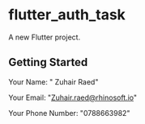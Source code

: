 # flutter_auth_task

A new Flutter project.

## Getting Started

Your Name: " Zuhair Raed"

Your Email: "Zuhair.raed@rhinosoft.io"

Your Phone Number: "0788663982"

